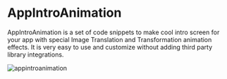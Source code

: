 # AppIntroAnimation
AppIntroAnimation is a set of code snippets to make cool intro screen for your app with special Image Translation and Transformation animation effects. It is very easy to use and customize without adding third party library integrations.

![appintroanimation](https://cloud.githubusercontent.com/assets/11768239/8968101/e8f9e094-3658-11e5-9e27-5dd9059fbff0.gif)

